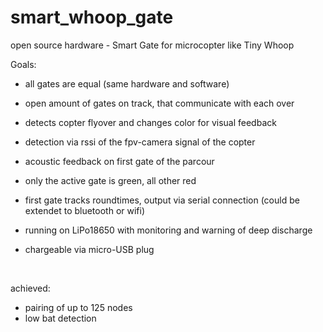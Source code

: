 # smart_whoop_gate
open source hardware - Smart Gate for microcopter like Tiny Whoop
    

Goals:    
- all gates are equal (same hardware and software)    
- open amount of gates on track, that communicate with each over    
    
- detects copter flyover and changes color for visual feedback    
- detection via rssi of the fpv-camera signal of the copter    
- acoustic feedback on first gate of the parcour    
- only the active gate is green, all other red    
    
- first gate tracks roundtimes, output via serial connection (could be extendet to bluetooth or wifi)    
    
- running on LiPo18650 with monitoring and warning of deep discharge    
- chargeable via micro-USB plug    

<p>&nbsp;</p>


achieved:    
- pairing of up to 125 nodes    
- low bat detection    
